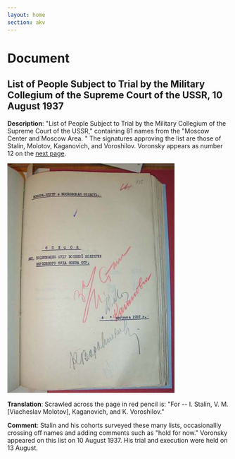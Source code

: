 ```yaml
---
layout: home
section: akv
---
```

# Document
## List of People Subject to Trial by the Military Collegium of the Supreme Court of the USSR, 10 August 1937

**Description**: &quot;List of People Subject to Trial by the Military Collegium of the Supreme
Court of the USSR,&quot; containing 81 names from the &quot;Moscow Center and Moscow Area. &quot;
The signatures approving the list are those of Stalin, Molotov, Kaganovich, and Voroshilov.
Voronsky appears as number 12 on the [next page](AKV_List_pg02197.html).

![](../Documents/List_MoscowT02-195.jpg)

**Translation**: Scrawled across the page in red pencil is:
&quot;For -- I. Stalin, V. M. [Viacheslav Molotov], Kaganovich, and K. Voroshilov.&quot;

**Comment**: Stalin and his cohorts surveyed these many lists, occasionallly crossing off
names and adding comments such as &quot;hold for now.&quot; Voronsky appeared on this list
on 10 August 1937. His trial and execution were held on 13 August.